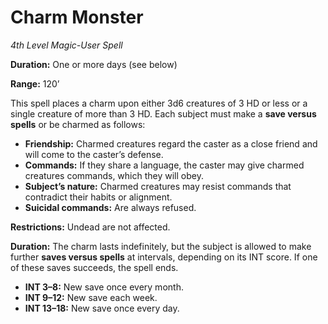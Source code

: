 # Charm Monster

*4th Level Magic-User Spell*

**Duration:** One or more days (see below)

**Range:** 120’

This spell places a charm upon either 3d6 creatures of 3 HD or less or a single creature of more than 3 HD. Each subject must make a **save versus spells** or be charmed as follows:

- **Friendship:** Charmed creatures regard the caster as a close friend and will come to the caster’s defense.
- **Commands:** If they share a language, the caster may give charmed creatures commands, which they will obey.
- **Subject’s nature:** Charmed creatures may resist commands that contradict their habits or alignment.
- **Suicidal commands:** Are always refused.

**Restrictions:** Undead are not affected.

**Duration:** The charm lasts indefinitely, but the subject is allowed to make further **saves versus spells** at intervals, depending on its INT score. If one of these saves succeeds, the spell ends.

- **INT 3–8:** New save once every month.
- **INT 9–12:** New save each week.
- **INT 13–18:** New save once every day.